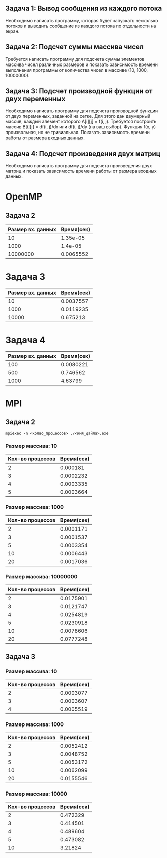 ## Задача 1: Вывод сообщения из каждого потока

Необходимо написать программу, которая будет запускать несколько потоков и выводить сообщение из каждого потока по отдельности на экран.

## Задача 2: Подсчет суммы массива чисел

Требуется написать программу для подсчета суммы элементов массива чисел различных размеров и показать зависимость времени выполнения программы от количества чисел в массиве (10, 1000, 10000000).

## Задача 3: Подсчет производной функции от двух переменных

Необходимо написать программу для подсчета производной функции от двух переменных, заданной на сетке. Для этого дан двумерный массив, каждый элемент которого A[i][j] = f(i, j). Требуется построить массив B[i][j] = df(i, j)/dx или df(i, j)/dy (на ваш выбор). Функция f(x, y) произвольная, но не тривиальная. Показать зависимость времени работы от размера входных данных.

## Задача 4: Подсчет произведения двух матриц

Необходимо написать программу для подсчета произведения двух матриц и показать зависимость времени работы от размера входных данных.
# OpenMP
## Задача 2
| Размер вх. данных | Время(сек) |
|---------------|----------------|
| 10            | 1.35e-05       |
| 1000          | 1.4e-05        |
| 10000000      | 0.0065552      |

# Задача 3

| Размер вх. данных | Время(сек) |
|---------------|----------------|
| 10            | 0.0037557       |
| 1000          | 0.0119235        |
| 10000          | 0.675213        |

# Задача 4

| Размер вх. данных | Время(сек) |
|---------------|----------------|
| 100            |0.0080221      |
| 500          | 0.746562       |
| 1000          | 4.63799        |

# MPI
## Задача 2
```
mpiexec -n <колво_процессов> ./<имя_файла>.exe
```

### Размер массива: 10
| Кол-во процессов | Время(сек) |
|----------------------|---------------|
| 2                    | 0.000181      |
| 3                    | 0.0002232     |
| 4                    | 0.0003335     |
| 5                    | 0.0003664     |

### Размер массива: 1000
| Кол-во процессов | Время(сек) |
|----------------------|---------------|
| 2                    | 0.0001171     |
| 3                    | 0.0001537     |
| 5                    | 0.0003354     |
| 10                   | 0.0006443     |
| 20                   | 0.0017036     |

### Размер массива: 10000000
| Кол-во процессов | Время(сек) |
|----------------------|---------------|
| 2                    | 0.0175901     |
| 3                    | 0.0121747     |
| 4                    | 0.0254819     |
| 5                    | 0.0230918     |
| 10                   | 0.0078606     |
| 20                   | 0.0777248     |

## Задача 3

### Размер массива: 10
| Кол-во процессов | Время(сек) |
|----------------------|---------------|
| 2                    |  0.0003077    |
| 3                    | 0.0003607     |
| 4                    |  0.0005519     |

### Размер массива: 1000
| Кол-во процессов | Время(сек) |
|----------------------|---------------|
| 2                    | 0.0052412     |
| 3                    |  0.0048752    |
| 5                    | 0.0053172    |
| 10                   | 0.0062099     |
| 20                   |   0.0155546    |

### Размер массива: 10000
| Кол-во процессов | Время(сек) |
|----------------------|---------------|
| 2                    |  0.472329     |
| 3                    |  0.414501     |
| 4                    | 0.489604     |
| 5                    | 0.473082     |
| 10                   |  3.21824     |



